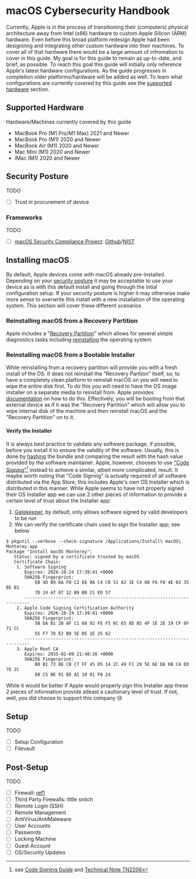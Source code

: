 # macOS Cybersecurity Handbook

Currently, Apple is in the process of transitioning their (computers) physical architecture away from Intel (x86) hardware to custom Apple Silicon (ARM) hardware. Even before this broad platform redesign Apple had been designinng and integrating other custom hardware into their machines. To cover all of that hardware there would be a large amount of infromation to cover in this guide. My goal is for this guide to remain as up-to-date, and brief, as possible. To reach this goal this guide will initially only reference Apple's latest hardware configurations. As the guide progresses in completion older platforms/hardware will be added as well. To learn what configurations are currently covered by this guide see the [supported hardware](#supported-hardware) section.

## Supported Hardware

Hardware/Machines currently covered by this guide

* MacBook Pro (M1 Pro/M1 Max) 2021 and Newer
* MacBook Pro (M1) 2020 and Newer
* MacBook Air (M1) 2020 and Newer
* Mac Mini (M1) 2020 and Newer
* iMac (M1) 2020 and Newer

## Security Posture

TODO
- [ ] Trust in procurement of device

### Frameworks

TODO
- [ ] [macOS Security Compliance Project](https://support.apple.com/guide/sccc/macos-security-compliance-project-sccc22685bb2/web): [Github](https://github.com/usnistgov/macos_security)/[NIST](https://csrc.nist.gov/Projects/macos-security)

## Installing macOS

By default, Apple devices come with macOS already pre-installed. Depending on your [security posture](#security-posture) it may be acceptable to use your device as is with this default install and going through the intial configuration setup. If your security posture is higher it may otherwise make more sense to overwrite this install with a new installation of the operating system. This section will cover these different scenarios

### Reinstalling macOS from a Recovery Partition

Apple includes a "[Recovery Partition](https://support.apple.com/guide/mac-help/macos-recovery-a-mac-apple-silicon-mchl82829c17)" which allows for several simple diagnostics tasks including [reinstalling](https://support.apple.com/en-us/HT204904) the operating system. 

### Reinstalling macOS from a Bootable Installer

While reinstalling from a recovery partition will provide you with a fresh install of the OS. It does not reinstall the "Recovery Partiion" itself, so, to have a completely clean platform to reinstall macOS on you will need to wipe the entire disk first. To do this you will need to have the OS image installer on a separate media to reinstall from. Apple provides [documentation](https://support.apple.com/en-us/HT201372) on how to do this. Effectively, you will be booting from that external device as if it was the "Recovery Partition" which will allow you to wipe internal disk of the machine and then reinstall macOS and the "Recovery Partition" on to it.

#### Verify the Installer

It is always best practice to validate any software package, if possible, before you install it to ensure the validity of the software. Usually, this is done by [hashing](https://en.wikipedia.org/wiki/File_verification) the bundle and comparing the result with the hash value provided by the software maintainer. Apple, however, chooses to use ["Code Signing"](https://support.apple.com/guide/security/app-code-signing-process-sec3ad8e6e53/web)[^note] instead to achieve a similar, albeit more complicated, result. It maybe worth noting that "Code Signing" is actually required of all software distributed via the App Store, this includes Apple's own OS Installer which is distributed in this manner. While Apple seems to have not properly signed their OS Installer app we can use 2 other pieces of information to provide a certain level of trust about the Installer app:

1. [Gatekeeper](https://support.apple.com/guide/security/gatekeeper-and-runtime-protection-sec5599b66df/web), by default, only allows software signed by valid developers to be run
2. We can verify the certificate chain used to sign the Installer app; see below

```console
$ pkgutil --verbose --check-signature /Applications/Install\ macOS\ Monterey.app
Package "Install macOS Monterey":
   Status: signed by a certificate trusted by macOS
   Certificate Chain:
    1. Software Signing
       Expires: 2026-10-24 17:39:41 +0000
       SHA256 Fingerprint:
           D8 4D B9 6A F8 C2 E6 0A C4 C8 51 A2 1E C4 60 F6 F8 4E 02 35 BE B1
           7D 24 A7 87 12 B9 B0 21 ED 57
       ------------------------------------------------------------------------
    2. Apple Code Signing Certification Authority
       Expires: 2026-10-24 17:39:41 +0000
       SHA256 Fingerprint:
           5B DA B1 28 8F C1 68 92 FE F5 0C 65 8D B5 4F 1E 2E 19 CF 8F 71 CC
           55 F7 7D E2 B9 5E 05 1E 25 62
       ------------------------------------------------------------------------
    3. Apple Root CA
       Expires: 2035-02-09 21:40:36 +0000
       SHA256 Fingerprint:
           B0 B1 73 0E CB C7 FF 45 05 14 2C 49 F1 29 5E 6E DA 6B CA ED 7E 2C
           68 C5 BE 91 B5 A1 10 01 F0 24
```
 
While it would be better if Apple would properly sign this Installer app these 2 pieces of information provide atleast a cautionary level of trust. If not, well, you did choose to support this company :cry:

## Setup

TODO
- [ ] Setup Configuration
- [ ] Filevault

## Post-Setup

TODO
- [ ] Firewall: [ref1](https://support.apple.com/en-us/HT201642)
- [ ] Third Party Firewalls: little snitch
- [ ] Remote Login (SSH)
- [ ] Remote Management
- [ ] AntiVirus/AntiMaleware
- [ ] User Accounts
- [ ] Passwords
- [ ] Locking Machine
- [ ] Guest Account
- [ ] OS/Security Updates

[^note]: see [Code Signing Guide](https://developer.apple.com/library/archive/documentation/Security/Conceptual/CodeSigningGuide/Introduction/Introduction.html) and [Technical Note TN2206](https://developer.apple.com/library/archive/technotes/tn2206)